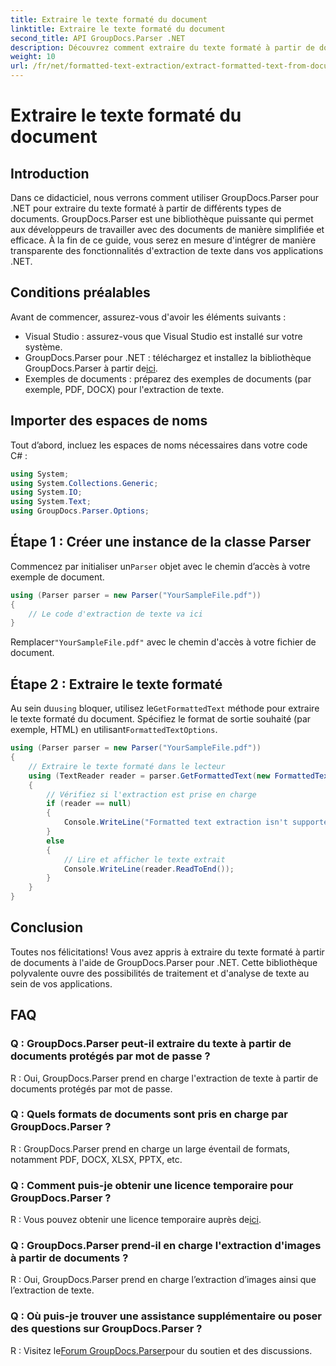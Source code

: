 ```yaml
---
title: Extraire le texte formaté du document
linktitle: Extraire le texte formaté du document
second_title: API GroupDocs.Parser .NET
description: Découvrez comment extraire du texte formaté à partir de documents à l'aide de GroupDocs.Parser pour .NET. Extraction de texte simple et efficace pour vos applications.
weight: 10
url: /fr/net/formatted-text-extraction/extract-formatted-text-from-document/
---
```


# Extraire le texte formaté du document

## Introduction
Dans ce didacticiel, nous verrons comment utiliser GroupDocs.Parser pour .NET pour extraire du texte formaté à partir de différents types de documents. GroupDocs.Parser est une bibliothèque puissante qui permet aux développeurs de travailler avec des documents de manière simplifiée et efficace. À la fin de ce guide, vous serez en mesure d'intégrer de manière transparente des fonctionnalités d'extraction de texte dans vos applications .NET.
## Conditions préalables
Avant de commencer, assurez-vous d'avoir les éléments suivants :
- Visual Studio : assurez-vous que Visual Studio est installé sur votre système.
-  GroupDocs.Parser pour .NET : téléchargez et installez la bibliothèque GroupDocs.Parser à partir de[ici](https://releases.groupdocs.com/parser/net/).
- Exemples de documents : préparez des exemples de documents (par exemple, PDF, DOCX) pour l'extraction de texte.
## Importer des espaces de noms
Tout d’abord, incluez les espaces de noms nécessaires dans votre code C# :
```csharp
using System;
using System.Collections.Generic;
using System.IO;
using System.Text;
using GroupDocs.Parser.Options;
```
## Étape 1 : Créer une instance de la classe Parser
 Commencez par initialiser un`Parser` objet avec le chemin d’accès à votre exemple de document.
```csharp
using (Parser parser = new Parser("YourSampleFile.pdf"))
{
    // Le code d'extraction de texte va ici
}
```
 Remplacer`"YourSampleFile.pdf"` avec le chemin d'accès à votre fichier de document.

## Étape 2 : Extraire le texte formaté
 Au sein du`using` bloquer, utilisez le`GetFormattedText` méthode pour extraire le texte formaté du document. Spécifiez le format de sortie souhaité (par exemple, HTML) en utilisant`FormattedTextOptions`.
```csharp
using (Parser parser = new Parser("YourSampleFile.pdf"))
{
    // Extraire le texte formaté dans le lecteur
    using (TextReader reader = parser.GetFormattedText(new FormattedTextOptions(FormattedTextMode.Html)))
    {
        // Vérifiez si l'extraction est prise en charge
        if (reader == null)
        {
            Console.WriteLine("Formatted text extraction isn't supported.");
        }
        else
        {
            // Lire et afficher le texte extrait
            Console.WriteLine(reader.ReadToEnd());
        }
    }
}
```

## Conclusion
Toutes nos félicitations! Vous avez appris à extraire du texte formaté à partir de documents à l'aide de GroupDocs.Parser pour .NET. Cette bibliothèque polyvalente ouvre des possibilités de traitement et d'analyse de texte au sein de vos applications.

## FAQ
### Q : GroupDocs.Parser peut-il extraire du texte à partir de documents protégés par mot de passe ?
R : Oui, GroupDocs.Parser prend en charge l'extraction de texte à partir de documents protégés par mot de passe.
### Q : Quels formats de documents sont pris en charge par GroupDocs.Parser ?
R : GroupDocs.Parser prend en charge un large éventail de formats, notamment PDF, DOCX, XLSX, PPTX, etc.
### Q : Comment puis-je obtenir une licence temporaire pour GroupDocs.Parser ?
 R : Vous pouvez obtenir une licence temporaire auprès de[ici](https://purchase.groupdocs.com/temporary-license/).
### Q : GroupDocs.Parser prend-il en charge l'extraction d'images à partir de documents ?
R : Oui, GroupDocs.Parser prend en charge l’extraction d’images ainsi que l’extraction de texte.
### Q : Où puis-je trouver une assistance supplémentaire ou poser des questions sur GroupDocs.Parser ?
 R : Visitez le[Forum GroupDocs.Parser](https://forum.groupdocs.com/c/parser/17)pour du soutien et des discussions.